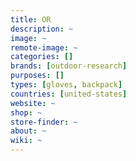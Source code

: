 ```yaml
---
title: OR 
description: ~
image: ~
remote-image: ~
categories: []
brands: [outdoor-research]
purposes: []
types: [gloves, backpack]
countries: [united-states]
website: ~
shop: ~
store-finder: ~
about: ~
wiki: ~
---
```

